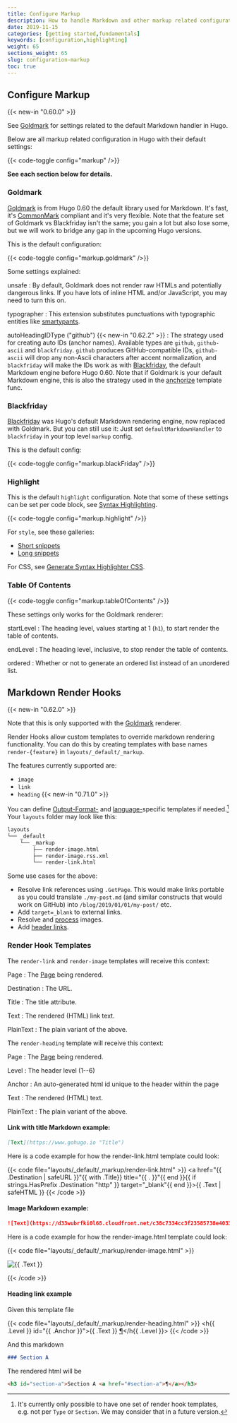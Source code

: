 ```yaml
---
title: Configure Markup
description: How to handle Markdown and other markup related configuration.
date: 2019-11-15
categories: [getting started,fundamentals]
keywords: [configuration,highlighting]
weight: 65
sections_weight: 65
slug: configuration-markup
toc: true
---
```


## Configure Markup

{{< new-in "0.60.0" >}}

See [Goldmark](#goldmark) for settings related to the default Markdown handler in Hugo.

Below are all markup related configuration in Hugo with their default settings:

{{< code-toggle config="markup" />}}

**See each section below for details.**

### Goldmark

[Goldmark](https://github.com/yuin/goldmark/) is from Hugo 0.60 the default library used for Markdown. It's fast, it's [CommonMark](https://spec.commonmark.org/0.29/) compliant and it's very flexible. Note that the feature set of Goldmark vs Blackfriday isn't the same; you gain a lot but also lose some, but we will work to bridge any gap in the upcoming Hugo versions.

This is the default configuration:

{{< code-toggle config="markup.goldmark" />}}

Some settings explained:

unsafe
: By default, Goldmark does not render raw HTMLs and potentially dangerous links. If you have lots of inline HTML and/or JavaScript, you may need to turn this on.

typographer
: This extension substitutes punctuations with typographic entities like [smartypants](https://daringfireball.net/projects/smartypants/).

autoHeadingIDType ("github") {{< new-in "0.62.2" >}}
: The strategy used for creating auto IDs (anchor names). Available types are `github`, `github-ascii` and `blackfriday`. `github` produces GitHub-compatible IDs, `github-ascii` will drop any non-Ascii characters after accent normalization, and `blackfriday` will make the IDs work as with [Blackfriday](#blackfriday), the default Markdown engine before Hugo 0.60. Note that if Goldmark is your default Markdown engine, this is also the strategy used in the [anchorize](/functions/anchorize/) template func.

### Blackfriday


[Blackfriday](https://github.com/russross/blackfriday) was Hugo's default Markdown rendering engine, now replaced with Goldmark. But you can still use it: Just set `defaultMarkdownHandler` to `blackfriday` in your top level `markup` config.

This is the default config:

{{< code-toggle config="markup.blackFriday" />}}

### Highlight

This is the default `highlight` configuration. Note that some of these settings can be set per code block, see [Syntax Highlighting](/content-management/syntax-highlighting/).

{{< code-toggle config="markup.highlight" />}}

For `style`, see these galleries:

* [Short snippets](https://xyproto.github.io/splash/docs/all.html)
* [Long snippets](https://xyproto.github.io/splash/docs/longer/all.html)

For CSS, see [Generate Syntax Highlighter CSS](/content-management/syntax-highlighting/#generate-syntax-highlighter-css).

### Table Of Contents

{{< code-toggle config="markup.tableOfContents" />}}

These settings only works for the Goldmark renderer:

startLevel
: The heading level, values starting at 1 (`h1`), to start render the table of contents.

endLevel
: The heading level, inclusive, to stop render the table of contents.

ordered
: Whether or not to generate an ordered list instead of an unordered list.


## Markdown Render Hooks

{{< new-in "0.62.0" >}}

Note that this is only supported with the [Goldmark](#goldmark) renderer.

Render Hooks allow custom templates to override markdown rendering functionality. You can do this by creating templates with base names `render-{feature}` in `layouts/_default/_markup`.

The features currently supported are:

* `image`
* `link`
* `heading` {{< new-in "0.71.0" >}}

You can define [Output-Format-](/templates/output-formats) and [language-](/content-management/multilingual/)specific templates if needed.[^hooktemplate] Your `layouts` folder may look like this:

```bash
layouts
└── _default
    └── _markup
        ├── render-image.html
        ├── render-image.rss.xml
        └── render-link.html
```

Some use cases for the above:

* Resolve link references using `.GetPage`. This would make links portable as you could translate `./my-post.md` (and similar constructs that would work on GitHub) into `/blog/2019/01/01/my-post/` etc.
* Add `target=_blank` to external links.
* Resolve and [process](/content-management/image-processing/) images.
* Add [header links](https://remysharp.com/2014/08/08/automatic-permalinks-for-blog-posts).

### Render Hook Templates

The `render-link` and `render-image` templates will receive this context:

Page
: The [Page](/variables/page/) being rendered.

Destination
: The URL.

Title
: The title attribute.

Text
: The rendered (HTML) link text.

PlainText
: The plain variant of the above.

The `render-heading` template will receive this context:

Page
: The [Page](/variables/page/) being rendered.

Level
: The header level (1--6)

Anchor
: An auto-generated html id unique to the header within the page

Text
: The rendered (HTML) text.

PlainText
: The plain variant of the above.

#### Link with title Markdown example:

```md
[Text](https://www.gohugo.io "Title")
```

Here is a code example for how the render-link.html template could look:

{{< code file="layouts/_default/_markup/render-link.html" >}}
<a href="{{ .Destination | safeURL }}"{{ with .Title}} title="{{ . }}"{{ end }}{{ if strings.HasPrefix .Destination "http" }} target="_blank"{{ end }}>{{ .Text | safeHTML }}</a>
{{< /code >}}

#### Image Markdown example:

```md
![Text](https://d33wubrfki0l68.cloudfront.net/c38c7334cc3f23585738e40334284fddcaf03d5e/2e17c/images/hugo-logo-wide.svg "Title")
```

Here is a code example for how the render-image.html template could look:

{{< code file="layouts/_default/_markup/render-image.html" >}}
<p class="md__image">
  <img src="{{ .Destination | safeURL }}" alt="{{ .Text }}" {{ with .Title}} title="{{ . }}"{{ end }} />
</p>
{{< /code >}}

#### Heading link example

Given this template file

{{< code file="layouts/_default/_markup/render-heading.html" >}}
<h{{ .Level }} id="{{ .Anchor }}">{{ .Text }} <a href="#{{ .Anchor }}">¶</a></h{{ .Level }}>
{{< /code >}}

And this markdown

```md
### Section A
```

The rendered html will be

```html
<h3 id="section-a">Section A <a href="#section-a">¶</a></h3>
```

[^hooktemplate]: It's currently only possible to have one set of render hook templates, e.g. not per `Type` or `Section`. We may consider that in a future version.
